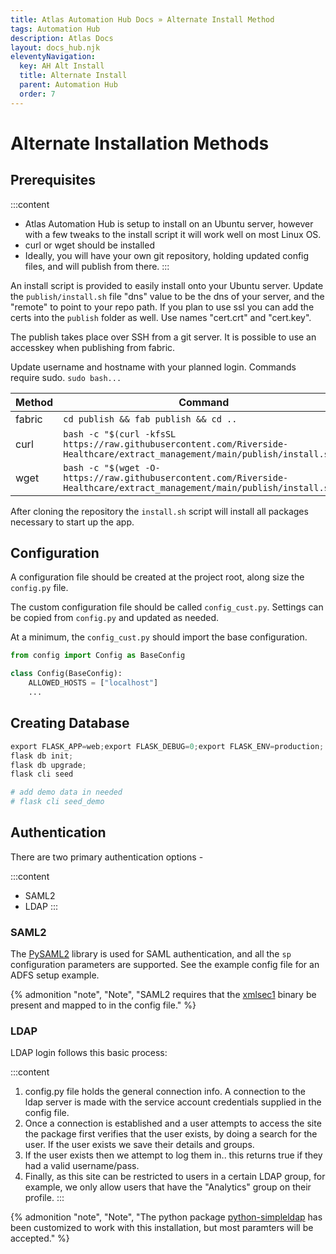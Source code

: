 ```yaml
---
title: Atlas Automation Hub Docs » Alternate Install Method
tags: Automation Hub
description: Atlas Docs
layout: docs_hub.njk
eleventyNavigation:
  key: AH Alt Install
  title: Alternate Install
  parent: Automation Hub
  order: 7
---
```


# Alternate Installation Methods

## Prerequisites

:::content
- Atlas Automation Hub is setup to install on an Ubuntu server, however with a few tweaks to the install script it will work well on most Linux OS.
- curl or wget should be installed
- Ideally, you will have your own git repository, holding updated config files, and will publish from there.
:::

An install script is provided to easily install onto your Ubuntu server. Update the ``publish/install.sh`` file "dns" value to be the dns of your server, and the "remote" to point to your repo path. If you plan to use ssl you can add the certs into the ``publish`` folder as well. Use names "cert.crt" and "cert.key".

The publish takes place over SSH from a git server. It is possible to use an accesskey when publishing from fabric.

Update username and hostname with your planned login. Commands require sudo. ``sudo bash...``

| Method | Command                                                                                                                       |
|--------|-------------------------------------------------------------------------------------------------------------------------------|
| fabric | ``cd publish && fab publish && cd ..``                                                                                        |
| curl   | ``bash -c "$(curl -kfsSL https://raw.githubusercontent.com/Riverside-Healthcare/extract_management/main/publish/install.sh)"``|
| wget   | ``bash -c "$(wget -O- https://raw.githubusercontent.com/Riverside-Healthcare/extract_management/main/publish/install.sh)"``   |


After cloning the repository the ``install.sh`` script will install all packages necessary to start up the app.


## Configuration

A configuration file should be created at the project root, along size the ``config.py`` file.

The custom configuration file should be called ``config_cust.py``. Settings can be copied from ``config.py`` and updated as needed.

At a minimum, the ``config_cust.py`` should import the base configuration.

```py
from config import Config as BaseConfig

class Config(BaseConfig):
    ALLOWED_HOSTS = ["localhost"]
    ...
```


## Creating Database

```python
export FLASK_APP=web;export FLASK_DEBUG=0;export FLASK_ENV=production;
flask db init;
flask db upgrade;
flask cli seed

# add demo data in needed
# flask cli seed_demo
```

## Authentication


There are two primary authentication options -

:::content
- SAML2
- LDAP
:::

### SAML2

The [PySAML2](https://pysaml2.readthedocs.io) library is used for SAML authentication, and all the ``sp`` configuration parameters are supported. See the example config file for an ADFS setup example.

{% admonition
   "note",
   "Note",
   "SAML2 requires that the [xmlsec1](https://pysaml2.readthedocs.io/en/latest/install.html#install-pysaml2) binary be present and mapped to in the config file."
%}

### LDAP

LDAP login follows this basic process:

:::content
1. config.py file holds the general connection info. A connection to the ldap server is made with the service account credentials supplied in the config file.
2. Once a connection is established and a user attempts to access the site the package first verifies that the user exists, by doing a search for the user. If the user exists we save their details and groups.
3. If the user exists then we attempt to log them in.. this returns true if they had a valid username/pass.
4. Finally, as this site can be restricted to users in a certain LDAP group, for example, we only allow users that have the "Analytics" group on their profile.
:::


{% admonition
   "note",
   "Note", 
   "The python package [python-simpleldap](https://github.com/gdub/python-simpleldap) has been customized to work with this installation, but most paramters will be accepted."
%}
